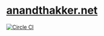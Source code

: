 [anandthakker.net](http://anand.codes)
================

[![Circle CI](https://circleci.com/gh/anandthakker/anandthakker.github.io/tree/content.svg?style=svg)](https://circleci.com/gh/anandthakker/anandthakker.github.io/tree/content)
